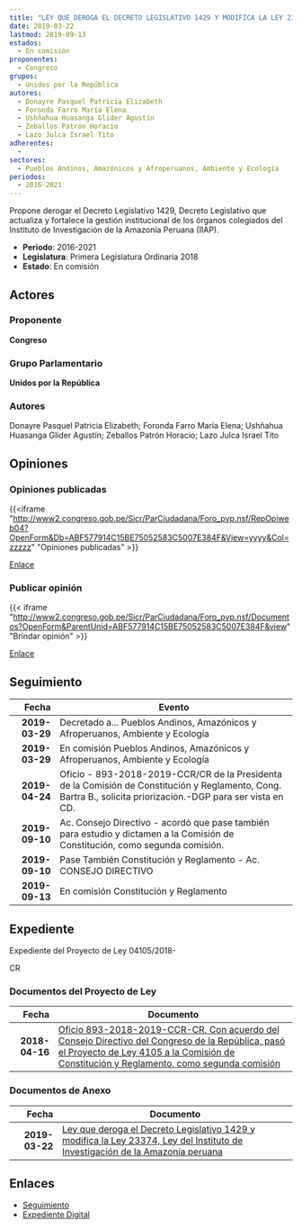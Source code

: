 ```yaml
---
title: "LEY QUE DEROGA EL DECRETO LEGISLATIVO 1429 Y MODIFICA LA LEY 23374, LEY DEL INSTITUTO DE INVESTIGACIONES DE LA AMAZONÍA PERUANA"
date: 2019-03-22
lastmod: 2019-09-13
estados: 
  - En comisión
proponentes: 
  - Congreso
grupos: 
  - Unidos por la República
autores: 
  - Donayre Pasquel Patricia Elizabeth
  - Foronda Farro María Elena
  - Ushñahua Huasanga Glider Agustín
  - Zeballos Patrón Horacio
  - Lazo Julca Israel Tito
adherentes: 
  - 
sectores: 
  - Pueblos Andinos, Amazónicos y Afroperuanos, Ambiente y Ecología
periodos: 
  - 2016-2021
---
```


Propone derogar el Decreto Legislativo 1429, Decreto Legislativo que actualiza y fortalece la gestión institucional de los órganos colegiados del Instituto de Investigación de la Amazonía Peruana (IIAP).

- **Periodo**: 2016-2021
- **Legislatura**: Primera Legislatura Ordinaria 2018
- **Estado**: En comisión

## Actores

### Proponente

**Congreso**

### Grupo Parlamentario

**Unidos por la República**

### Autores

Donayre Pasquel Patricia Elizabeth; Foronda Farro María Elena; Ushñahua Huasanga Glider Agustín; Zeballos Patrón Horacio; Lazo Julca Israel Tito


## Opiniones

### Opiniones publicadas

{{<iframe "http://www2.congreso.gob.pe/Sicr/ParCiudadana/Foro_pvp.nsf/RepOpiweb04?OpenForm&Db=ABF577914C15BE75052583C5007E384F&View=yyyy&Col=zzzzz" "Opiniones publicadas" >}}

[Enlace](http://www2.congreso.gob.pe/Sicr/ParCiudadana/Foro_pvp.nsf/RepOpiweb04?OpenForm&Db=ABF577914C15BE75052583C5007E384F&View=yyyy&Col=zzzzz)
### Publicar opinión

{{< iframe "http://www2.congreso.gob.pe/Sicr/ParCiudadana/Foro_pvp.nsf/Documentos?OpenForm&ParentUnid=ABF577914C15BE75052583C5007E384F&view" "Brindar opinión" >}}

[Enlace](http://www2.congreso.gob.pe/Sicr/ParCiudadana/Foro_pvp.nsf/Documentos?OpenForm&ParentUnid=ABF577914C15BE75052583C5007E384F&view)

## Seguimiento

| Fecha | Evento |
|------:|--------|
| **2019-03-29** | Decretado a... Pueblos Andinos, Amazónicos y Afroperuanos, Ambiente y Ecología|
| **2019-03-29** | En comisión Pueblos Andinos, Amazónicos y Afroperuanos, Ambiente y Ecología|
| **2019-04-24** | Oficio - 893-2018-2019-CCR/CR de la Presidenta de la Comisión de Constitución y Reglamento, Cong. Bartra B., solicita priorización.-DGP para ser vista en CD.|
| **2019-09-10** | Ac. Consejo Directivo - acordó que pase también para estudio y dictamen a la Comisión de Constitución, como segunda comisión.|
| **2019-09-10** | Pase También Constitución y Reglamento - Ac. CONSEJO DIRECTIVO|
| **2019-09-13** | En comisión Constitución y Reglamento|


## Expediente

Expediente del Proyecto de Ley 04105/2018-

CR


### Documentos del Proyecto de Ley

| Fecha | Documento |
|------:|--------|
| **2018-04-16** | [Oficio 893-2018-2019-CCR-CR, Con acuerdo del Consejo Directivo del Congreso de la República, pasó el Proyecto de Ley 4105 a la Comisión de Constitución y Reglamento, como segunda comisión](http://www.leyes.congreso.gob.pe/Documentos/2016_2021/Consejo_Directivo/Pedidos_Pase_a_Comision/OFICIO-893-2018-2019-CCR-CR.pdf) |

### Documentos de Anexo

| Fecha | Documento |
|------:|--------|
| **2019-03-22** | [Ley que deroga el Decreto Legislativo 1429 y modifica la Ley 23374, Ley del Instituto de Investigación de la Amazonía peruana](http://www.leyes.congreso.gob.pe/Documentos/2016_2021/Proyectos_de_Ley_y_de_Resoluciones_Legislativas/PL0410520190322..pdf) |

## Enlaces 

- [Seguimiento](http://www2.congreso.gob.pe/Sicr/TraDocEstProc/CLProLey2016.nsf/f7fff46988ca05b1052578e100829cc7/90b1703227442435052583c5007d9734?OpenDocument)
- [Expediente Digital](http://www2.congreso.gob.pe/Sicr/TraDocEstProc/CLProLey2016.nsf/f7fff46988ca05b1052578e100829cc7/90b1703227442435052583c5007d9734?OpenDocument&Click=05257FB7005EB655.eb71d0cf91d8294e05256cdf006b5706/$Body/0.1C6C)
